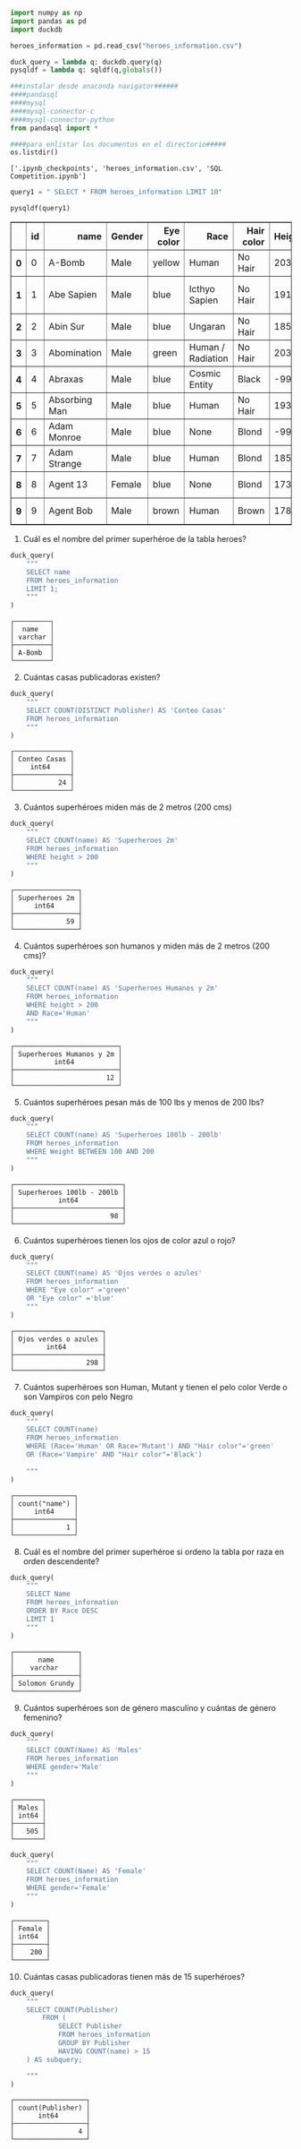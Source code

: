 ```python
import numpy as np
import pandas as pd
import duckdb

heroes_information = pd.read_csv("heroes_information.csv")
```


```python
duck_query = lambda q: duckdb.query(q)
pysqldf = lambda q: sqldf(q,globals())
```


```python
###instalar desde anaconda navigator######
####pandasql
####mysql
####mysql-connector-c
####mysql-connector-python
from pandasql import *
```


```python
####para enlistar los documentos en el directorio#####
os.listdir()
```




    ['.ipynb_checkpoints', 'heroes_information.csv', 'SQL Competition.ipynb']




```python
query1 = " SELECT * FROM heroes_information LIMIT 10"
```


```python
pysqldf(query1)
```




<div>
<style scoped>
    .dataframe tbody tr th:only-of-type {
        vertical-align: middle;
    }

    .dataframe tbody tr th {
        vertical-align: top;
    }

    .dataframe thead th {
        text-align: right;
    }
</style>
<table border="1" class="dataframe">
  <thead>
    <tr style="text-align: right;">
      <th></th>
      <th>id</th>
      <th>name</th>
      <th>Gender</th>
      <th>Eye color</th>
      <th>Race</th>
      <th>Hair color</th>
      <th>Height</th>
      <th>Publisher</th>
      <th>Skin color</th>
      <th>Alignment</th>
      <th>Weight</th>
    </tr>
  </thead>
  <tbody>
    <tr>
      <th>0</th>
      <td>0</td>
      <td>A-Bomb</td>
      <td>Male</td>
      <td>yellow</td>
      <td>Human</td>
      <td>No Hair</td>
      <td>203.0</td>
      <td>Marvel Comics</td>
      <td>None</td>
      <td>good</td>
      <td>441.0</td>
    </tr>
    <tr>
      <th>1</th>
      <td>1</td>
      <td>Abe Sapien</td>
      <td>Male</td>
      <td>blue</td>
      <td>Icthyo Sapien</td>
      <td>No Hair</td>
      <td>191.0</td>
      <td>Dark Horse Comics</td>
      <td>blue</td>
      <td>good</td>
      <td>65.0</td>
    </tr>
    <tr>
      <th>2</th>
      <td>2</td>
      <td>Abin Sur</td>
      <td>Male</td>
      <td>blue</td>
      <td>Ungaran</td>
      <td>No Hair</td>
      <td>185.0</td>
      <td>DC Comics</td>
      <td>red</td>
      <td>good</td>
      <td>90.0</td>
    </tr>
    <tr>
      <th>3</th>
      <td>3</td>
      <td>Abomination</td>
      <td>Male</td>
      <td>green</td>
      <td>Human / Radiation</td>
      <td>No Hair</td>
      <td>203.0</td>
      <td>Marvel Comics</td>
      <td>None</td>
      <td>bad</td>
      <td>441.0</td>
    </tr>
    <tr>
      <th>4</th>
      <td>4</td>
      <td>Abraxas</td>
      <td>Male</td>
      <td>blue</td>
      <td>Cosmic Entity</td>
      <td>Black</td>
      <td>-99.0</td>
      <td>Marvel Comics</td>
      <td>None</td>
      <td>bad</td>
      <td>-99.0</td>
    </tr>
    <tr>
      <th>5</th>
      <td>5</td>
      <td>Absorbing Man</td>
      <td>Male</td>
      <td>blue</td>
      <td>Human</td>
      <td>No Hair</td>
      <td>193.0</td>
      <td>Marvel Comics</td>
      <td>None</td>
      <td>bad</td>
      <td>122.0</td>
    </tr>
    <tr>
      <th>6</th>
      <td>6</td>
      <td>Adam Monroe</td>
      <td>Male</td>
      <td>blue</td>
      <td>None</td>
      <td>Blond</td>
      <td>-99.0</td>
      <td>NBC - Heroes</td>
      <td>None</td>
      <td>good</td>
      <td>-99.0</td>
    </tr>
    <tr>
      <th>7</th>
      <td>7</td>
      <td>Adam Strange</td>
      <td>Male</td>
      <td>blue</td>
      <td>Human</td>
      <td>Blond</td>
      <td>185.0</td>
      <td>DC Comics</td>
      <td>None</td>
      <td>good</td>
      <td>88.0</td>
    </tr>
    <tr>
      <th>8</th>
      <td>8</td>
      <td>Agent 13</td>
      <td>Female</td>
      <td>blue</td>
      <td>None</td>
      <td>Blond</td>
      <td>173.0</td>
      <td>Marvel Comics</td>
      <td>None</td>
      <td>good</td>
      <td>61.0</td>
    </tr>
    <tr>
      <th>9</th>
      <td>9</td>
      <td>Agent Bob</td>
      <td>Male</td>
      <td>brown</td>
      <td>Human</td>
      <td>Brown</td>
      <td>178.0</td>
      <td>Marvel Comics</td>
      <td>None</td>
      <td>good</td>
      <td>81.0</td>
    </tr>
  </tbody>
</table>
</div>



1) Cuál es el nombre del primer superhéroe de la tabla heroes?


```python
duck_query(
    """
    SELECT name
    FROM heroes_information
    LIMIT 1;
    """
)
```




    ┌─────────┐
    │  name   │
    │ varchar │
    ├─────────┤
    │ A-Bomb  │
    └─────────┘



2) Cuántas casas publicadoras existen?


```python
duck_query(
    """
    SELECT COUNT(DISTINCT Publisher) AS 'Conteo Casas' 
    FROM heroes_information
    """
)
```




    ┌──────────────┐
    │ Conteo Casas │
    │    int64     │
    ├──────────────┤
    │           24 │
    └──────────────┘



3) Cuántos superhéroes miden más de 2 metros (200 cms)


```python
duck_query(
    """
    SELECT COUNT(name) AS 'Superheroes 2m'
    FROM heroes_information
    WHERE height > 200
    """
)
```




    ┌────────────────┐
    │ Superheroes 2m │
    │     int64      │
    ├────────────────┤
    │             59 │
    └────────────────┘



4) Cuántos superhéroes son humanos y miden más de 2 metros (200 cms)?


```python
duck_query(
    """
    SELECT COUNT(name) AS 'Superheroes Humanos y 2m'
    FROM heroes_information
    WHERE height > 200
    AND Race='Human'
    """
)

```




    ┌──────────────────────────┐
    │ Superheroes Humanos y 2m │
    │          int64           │
    ├──────────────────────────┤
    │                       12 │
    └──────────────────────────┘



5) Cuántos superhéroes pesan más de 100 lbs y menos de 200 lbs?


```python
duck_query(
    """
    SELECT COUNT(name) AS 'Superheroes 100lb - 200lb'
    FROM heroes_information
    WHERE Weight BETWEEN 100 AND 200
    """
)

```




    ┌───────────────────────────┐
    │ Superheroes 100lb - 200lb │
    │           int64           │
    ├───────────────────────────┤
    │                        98 │
    └───────────────────────────┘



6) Cuántos superhéroes tienen los ojos de color azul o rojo?


```python
duck_query(
    """
    SELECT COUNT(name) AS 'Ojos verdes o azules'
    FROM heroes_information
    WHERE "Eye color" ='green'
    OR "Eye color" ='blue'   
    """
)
```




    ┌──────────────────────┐
    │ Ojos verdes o azules │
    │        int64         │
    ├──────────────────────┤
    │                  298 │
    └──────────────────────┘



7) Cuántos superhéroes son Human, Mutant y tienen el pelo color Verde o son Vampiros con pelo Negro


```python
duck_query(
    """
    SELECT COUNT(name)
    FROM heroes_information
    WHERE (Race='Human' OR Race='Mutant') AND "Hair color"='green' 
    OR (Race='Vampire' AND "Hair color"='Black')
      
    """
)
```




    ┌───────────────┐
    │ count("name") │
    │     int64     │
    ├───────────────┤
    │             1 │
    └───────────────┘



8) Cuál es el nombre del primer superhéroe si ordeno la tabla por raza en orden descendente?


```python
duck_query(
    """
    SELECT Name 
    FROM heroes_information
    ORDER BY Race DESC
    LIMIT 1
    """
)
```




    ┌────────────────┐
    │      name      │
    │    varchar     │
    ├────────────────┤
    │ Solomon Grundy │
    └────────────────┘



9) Cuántos superhéroes son de género masculino y cuántas de género femenino?


```python
duck_query(
    """
    SELECT COUNT(Name) AS 'Males'
    FROM heroes_information
    WHERE gender='Male'
    """
)
```




    ┌───────┐
    │ Males │
    │ int64 │
    ├───────┤
    │   505 │
    └───────┘




```python
duck_query(
    """
    SELECT COUNT(Name) AS 'Female'
    FROM heroes_information
    WHERE gender='Female'
    """
)
```




    ┌────────┐
    │ Female │
    │ int64  │
    ├────────┤
    │    200 │
    └────────┘



10) Cuántas casas publicadoras tienen más de 15 superhéroes?


```python
duck_query(
    """
    SELECT COUNT(Publisher)
        FROM (
            SELECT Publisher
            FROM heroes_information
            GROUP BY Publisher
            HAVING COUNT(name) > 15
    ) AS subquery;

    """
)

```




    ┌──────────────────┐
    │ count(Publisher) │
    │      int64       │
    ├──────────────────┤
    │                4 │
    └──────────────────┘




```python

```
